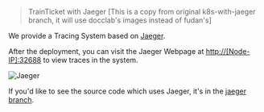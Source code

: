 > TrainTicket with Jaeger [This is a copy from original k8s-with-jaeger branch, it will use docclab's images instead of fudan's]

We provide a Tracing System based on [Jaeger](https://www.jaegertracing.io). 

After the deployment, you can visit the Jaeger Webpage at [http://[Node-IP]:32688](http://[Node-IP]:32688) to view traces in the system.

![Jaeger](<https://raw.githubusercontent.com/FudanSELab/train-ticket/master/image/jaeger.png>)

If you'd like to see the source code which uses Jaeger, it's in the [jaeger branch](https://github.com/FudanSELab/train-ticket/tree/jaeger).